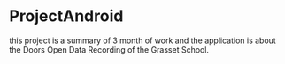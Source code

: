 # ProjectAndroid
this project is a summary of 3 month of work and the application is about the  Doors Open Data Recording of the Grasset School.
